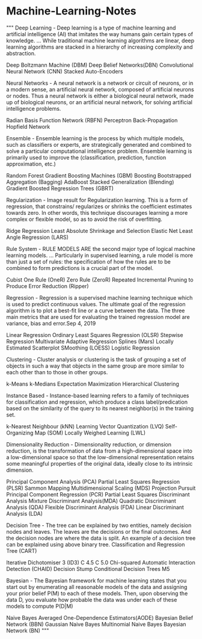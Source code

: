 # Machine-Learning-Notes
"""
Deep Learning - Deep learning is a type of machine learning and artificial intelligence (AI) that imitates the way humans gain certain types of knowledge. ... While traditional machine learning algorithms are linear, deep learning algorithms are stacked in a hierarchy of increasing complexity and abstraction.

  Deep Boltzmann Machine (DBM)
  Deep Belief Networks(DBN)
  Convolutional Neural Network (CNN)
  Stacked Auto-Encoders

Neural Networks - A neural network is a network or circuit of neurons, or in a modern sense, an artificial neural network, composed of artificial neurons or nodes. Thus a neural network is either a biological neural network, made up of biological neurons, or an artificial neural network, for solving artificial intelligence problems.

  Radian Basis Function Network (RBFN)
  Perceptron
  Back-Propagation
  Hopfield Network

Ensemble - Ensemble learning is the process by which multiple models, such as classifiers or experts, are strategically generated and combined to solve a particular computational intelligence problem. Ensemble learning is primarily used to improve the (classification, prediction, function approximation, etc.)

  Random Forest
  Gradient Boosting Machines (GBM)
  Boosting
  Bootstrapped Aggregation (Bagging)
  AdaBoost
  Stacked Generalization (Blending)
  Gradient Boosted Regression Trees (GBRT)

Regularization - Image result for Regularization learning. This is a form of regression, that constrains/ regularizes or shrinks the coefficient estimates towards zero. In other words, this technique discourages learning a more complex or flexible model, so as to avoid the risk of overfitting.

  Ridge Regression
  Least Absolute Shrinkage and Selection
  Elastic Net 
  Least Angle Regression (LARS)

Rule System - RULE MODELS ARE the second major type of logical machine learning models. ... Particularly in supervised learning, a rule model is more than just a set of rules: the specification of how the rules are to be combined to form predictions is a crucial part of the model.

  Cubist
  One Rule (OneR)
  Zero Rule (ZeroR)
  Repeated Incremental Pruning to Produce
  Error Reduction (Ripper)

Regression - Regression is a supervised machine learning technique which is used to predict continuous values. The ultimate goal of the regression algorithm is to plot a best-fit line or a curve between the data. The three main metrics that are used for evaluating the trained regression model are variance, bias and error.Sep 4, 2019

  Linear Regression
  Ordinary Least Squares Regression (OLSR)
  Stepwise Regression
  Multivariate Adaptive Regression Splines (Mars)
  Locally Estimated Scatterplot SMoothing (LOESS)
  Logistic Regression
  
Clustering - Cluster analysis or clustering is the task of grouping a set of objects in such a way that objects in the same group are more similar to each other than to those in other groups.

  k-Means
  k-Medians
  Expectation Maximization
  Hierarchical Clustering

Instance Based - Instance-based learning refers to a family of techniques for classification and regression, which produce a class label/predication based on the similarity of the query to its nearest neighbor(s) in the training set.

  k-Nearest Neighbour (kNN)
  Learning Vector Quantization (LVQ)
  Self-Organizing Map (SOM)
  Locally Weighed Learning (LWL)

Dimensionality Reduction - Dimensionality reduction, or dimension reduction, is the transformation of data from a high-dimensional space into a low-dimensional space so that the low-dimensional representation retains some meaningful properties of the original data, ideally close to its intrinsic dimension.

  Principal Component Analysis (PCA)
  Partial Least Squares Regression (PLSR)
  Sammon Mapping
  Multidimensional Scaling (MDS)
  Projection Pursuit
  Principal Component Regression (PCR)
  Partial Least Squares Discriminant Analysis
  Mixture Discriminant Analysis(MDA)
  Quadratic Discriminant Analysis (QDA)
  Flexible Discriminant Analysis (FDA)
  Linear Discriminant Analysis (LDA)

Decision Tree - The tree can be explained by two entities, namely decision nodes and leaves. The leaves are the decisions or the final outcomes. And the decision nodes are where the data is split. An example of a decision tree can be explained using above binary tree.  Classification and Regression Tree (CART)

  Iterative Dichotomiser 3 (ID3)
  C 4.5
  C 5.0
  Chi-squared Automatic Interaction Detection (CHAID)
  Decision Stump
  Conditional Decision Trees
  M5
  
Bayesian - The Bayesian framework for machine learning states that you start out by enumerating all reasonable models of the data and assigning your prior belief P(M) to each of these models. Then, upon observing the data D, you evaluate how probable the data was under each of these models to compute P(D|M)

  Naive Bayes
  Averaged One-Dependence Estimators(AODE)
  Bayesian Belief Network (BBN)
  Gaussian Naive Bayes
  Multinomial Naive Bayes
  Bayesian Network (BN)
"""
